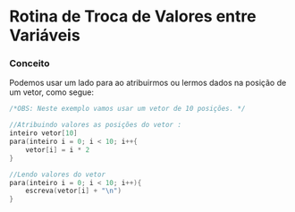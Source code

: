# Rotina de Troca de Valores entre Variáveis

### Conceito
Podemos usar um lado para ao atribuirmos ou lermos dados na posição de um vetor, como segue:
```c
/*OBS: Neste exemplo vamos usar um vetor de 10 posições. */

//Atribuindo valores as posições do vetor :
inteiro vetor[10]
para(inteiro i = 0; i < 10; i++{
	vetor[i] = i * 2
}

//Lendo valores do vetor
para(inteiro i = 0; i < 10; i++){
	escreva(vetor[i] + "\n")
}
```
<br/>

